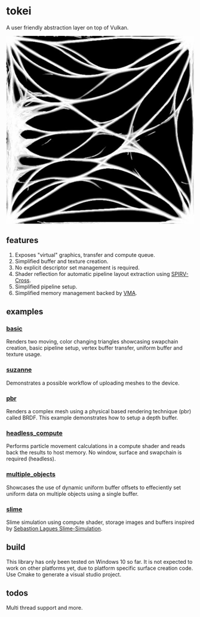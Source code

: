 # tokei

A user friendly abstraction layer on top of Vulkan.

![slime_screenshot](slime.JPG)

## features

1. Exposes "virtual" graphics, transfer and compute queue. 
2. Simplified buffer and texture creation.
3. No explicit descriptor set management is required.
4. Shader reflection for automatic pipeline layout extraction using [SPIRV-Cross](https://github.com/KhronosGroup/SPIRV-Cross).
5. Simplified pipeline setup.
6. Simplified memory management backed by [VMA](https://github.com/GPUOpen-LibrariesAndSDKs/VulkanMemoryAllocator).

## examples

### [basic](https://github.com/sagering/tokei/tree/main/examples/basic)

Renders two moving, color changing triangles showcasing swapchain creation, basic pipeline setup, vertex buffer transfer, uniform buffer and texture usage.

### [suzanne](https://github.com/sagering/tokei/tree/main/examples/suzanne)

Demonstrates a possible workflow of uploading meshes to the device.

### [pbr](https://github.com/sagering/tokei/tree/main/examples/pbr)

Renders a complex mesh using a physical based rendering technique (pbr) called BRDF. This example demonstrates how to setup a depth buffer.

### [headless_compute](https://github.com/sagering/tokei/tree/main/examples/headless_compute)

Performs particle movement calculations in a compute shader and reads back the results to host memory. No window, surface and swapchain is required (headless).

### [multiple_objects](https://github.com/sagering/tokei/tree/main/examples/multiple_objects)

Showcases the use of dynamic uniform buffer offsets to effeciently set uniform data on multiple objects using a single buffer.

### [slime](https://github.com/sagering/tokei/tree/main/examples/slime)

Slime simulation using compute shader, storage images and buffers inspired by [Sebastion Lagues Slime-Simulation](https://github.com/SebLague/Slime-Simulation).

## build

This library has only been tested on Windows 10 so far. It is not expected to work on other platforms yet, due to platform specific surface creation code. Use Cmake to generate a visual studio project.

## todos

Multi thread support and more.
